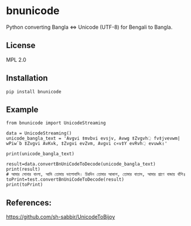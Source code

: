 
# bnunicode
Python converting Bangla &lt;=> Unicode (UTF-8) for Bengali to Bangla.


## License
MPL 2.0

## Installation

    pip install bnunicode

## Example
    from bnunicode import UnicodeStreaming
    
    data = UnicodeStreaming()
    unicode_bangla_text = 'Avgvi ‡mvbvi evsjv, Avwg ‡Zvgvh় fv‡jvevwm| wPiw`b ‡Zvgvi AvKvk, ‡Zvgvi evZvm, Avgvi c«v‡Y evRvh় evuwk॥'
    
    print(unicode_bangla_text)
    
    result=data.convertBnUniCodeToDecode(unicode_bangla_text)
    print(result)
    # আমার সোনার বাংলা, আমি তোমায় ভালোবাসি। চিরদিন তোমার আকাশ, তোমার বাতাস, আমার প্রাণে বাজায় বাঁশি॥
    toPrint=test.convertBnUniCodeToDecode(result)
    print(toPrint)

## References:
https://github.com/sh-sabbir/UnicodeToBijoy